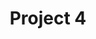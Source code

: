 ---
title: Project 4
image: project_image_template.png
layout: project-individual
video: https://player.vimeo.com/video/70573651?title=0&byline=0&portrait=0
thumbnail: easterseals.png
---